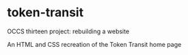 # token-transit
OCCS thirteen project: rebuilding a website

An HTML and CSS recreation of the Token Transit home page
